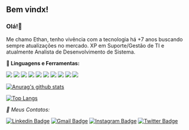 ## Bem vindx!

### Olá!👋
Me chamo Ethan, tenho vivência com a tecnologia há +7 anos buscando sempre atualizações no mercado. XP em Suporte/Gestão de TI e atualmente Analista de Desenvolvimento de Sistema.

**:floppy_disk: Linguagens e Ferramentas:**

<img src="https://img.shields.io/badge/HTML5-f06529?logo=html5&logoColor=white" /> <img src="https://img.shields.io/badge/CSS3-76b8e8?logo=css3&logoColor=white" /> <img src="https://img.shields.io/badge/Java-323330?logo=java&logoColor=red" /> <img src="https://img.shields.io/badge/Javascript-323330?logo=javascript&logoColor=%23F7DF1E" /> <img src="https://img.shields.io/badge/typescript-323330?logo=typescript&logoColor=blue" /> <img src="https://img.shields.io/badge/React-61dafb?logo=react&logoColor=white" /> <img src="https://img.shields.io/badge/Redux-8e44ad?logo=redux&logoColor=white" /> <img src="https://img.shields.io/badge/Node.js-339933?logo=node.js&logoColor=black" /> <img src="https://img.shields.io/badge/Github-323330?logo=github&logoColor=%ffffff" /> <img src="https://img.shields.io/badge/Git-323330?logo=git&logoColor=%ffffff" /> 


[![Anurag's github stats](https://github-readme-stats.vercel.app/api?username=tamagoshii&show_icons=true&hide=stars,issues&theme=radical&count_private=true)](https://github.com/anuraghazra/github-readme-stats)

[![Top Langs](https://github-readme-stats.vercel.app/api/top-langs/?username=tamagoshii&langs_count=8&theme=radical&layout=compact&count_private=true)](https://github.com/anuraghazra/github-readme-stats)

<i>:speech_balloon: Meus Contatos:</i>
  
   [![Linkedin Badge](https://img.shields.io/badge/-Estela.Martins-blue?style=flat-square&logo=Linkedin&logoColor=white&link=https://www.linkedin.com/in/estelaa-martins/)](https://www.linkedin.com/in/estelaa-martins/) 
   [![Gmail Badge](https://img.shields.io/badge/-Projetos.Estela-c14438?style=flat-square&logo=Gmail&logoColor=white&link=mailto:projetos.estelamartins@gmail.com)](mailto:projetos.estelamartins@gmail.com)
   [![Instagram Badge](https://img.shields.io/badge/-taamagotchii-purple?style=flat&logo=instagram&logoColor=white&link=https://www.instagram.com/taamagotchii/)](https://www.instagram.com/taamagotchii/) 
   [![Twitter Badge](https://img.shields.io/badge/-tamagoshii0-036be4?style=flat&logo=Twitter&logoColor=white&link=https://twitter.com/tamagoshii0)](https://twitter.com/tamagoshii0)
